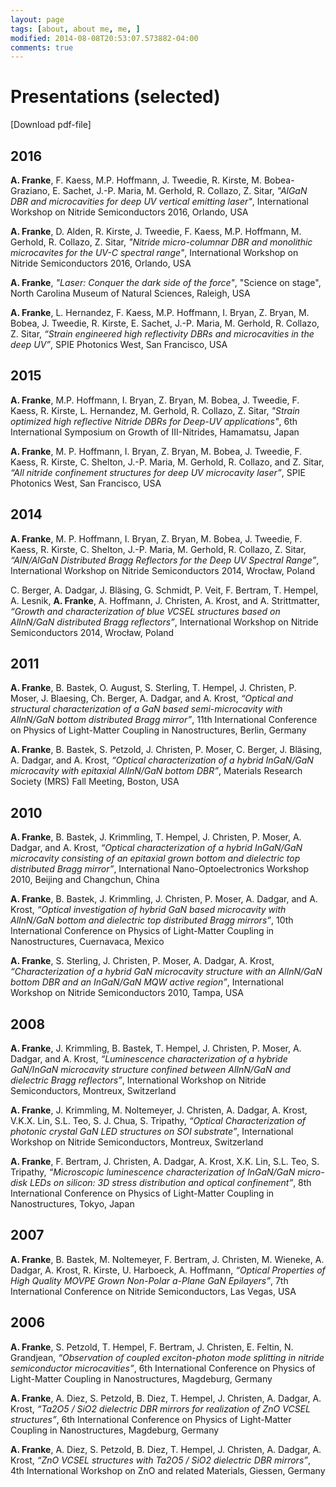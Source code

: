 ```yaml
---
layout: page
tags: [about, about me, me, ]
modified: 2014-08-08T20:53:07.573882-04:00
comments: true
---
```


# Presentations (selected)
[Download pdf-file]

## 2016
**A. Franke**, F. Kaess, M.P. Hoffmann, J. Tweedie, R. Kirste, M. Bobea-Graziano, E. Sachet, J.-P. Maria, M. Gerhold, R. Collazo, Z. Sitar, *"AlGaN DBR and microcavities for deep UV vertical emitting laser"*, International Workshop on Nitride Semiconductors 2016, Orlando, USA

**A. Franke**, D. Alden, R. Kirste, J. Tweedie, F. Kaess, M.P. Hoffmann, M. Gerhold, R. Collazo, Z. Sitar, *"Nitride micro-columnar DBR and monolithic microcavites for the UV-C spectral range"*, International Workshop on Nitride Semiconductors 2016, Orlando, USA

**A. Franke**, _"Laser: Conquer the dark side of the force"_, "Science on stage", North Carolina Museum of Natural Sciences, Raleigh, USA

**A. Franke**, L. Hernandez, F. Kaess, M.P. Hoffmann, I. Bryan, Z. Bryan, M. Bobea, J. Tweedie, R. Kirste, E. Sachet, J.-P. Maria, M. Gerhold, R. Collazo, Z. Sitar, *“Strain engineered high reflectivity DBRs and microcavities in the deep UV”*, SPIE Photonics West, San Francisco, USA

## 2015
**A. Franke**, M.P. Hoffmann, I. Bryan, Z. Bryan, M. Bobea, J. Tweedie, F. Kaess, R. Kirste, L. Hernandez, M. Gerhold, R. Collazo, Z. Sitar, *"Strain optimized high reflective Nitride DBRs for Deep-UV applications"*, 6th International Symposium on Growth of III-Nitrides, Hamamatsu, Japan

**A. Franke**, M. P. Hoffmann, I. Bryan, Z. Bryan, M. Bobea, J. Tweedie, F. Kaess, R. Kirste, C. Shelton, J.-P. Maria, M. Gerhold, R. Collazo, and Z. Sitar, *“All nitride confinement structures for deep UV microcavity laser”*, SPIE Photonics West, San Francisco, USA

## 2014
**A. Franke**, M. P. Hoffmann, I. Bryan, Z. Bryan, M. Bobea, J. Tweedie, F. Kaess, R. Kirste, C. Shelton, J.-P. Maria, M. Gerhold, R. Collazo, Z. Sitar, *“AlN/AlGaN Distributed Bragg Reflectors for the Deep UV Spectral Range”*, International Workshop on Nitride Semiconductors 2014, Wrocław, Poland

C. Berger, A. Dadgar, J. Bläsing, G. Schmidt, P. Veit, F. Bertram, T. Hempel, A. Lesnik, **A. Franke**, A. Hoffmann, J. Christen, A. Krost, and A. Strittmatter, *“Growth and characterization of blue VCSEL structures based on AlInN/GaN distributed Bragg reflectors”*, International Workshop on Nitride Semiconductors 2014, Wrocław, Poland

## 2011
**A. Franke**, B. Bastek, O. August, S. Sterling, T. Hempel, J. Christen, P. Moser, J. Blaesing, Ch. Berger, A. Dadgar, and A. Krost, *“Optical and structural characterization of a GaN based semi-microcavity with AlInN/GaN bottom distributed Bragg mirror”*, 11th International Conference on Physics of Light-Matter Coupling in Nanostructures, Berlin, Germany

**A. Franke**, B. Bastek, S. Petzold, J. Christen, P. Moser, C. Berger, J. Bläsing, A. Dadgar, and A. Krost, *“Optical characterization of a hybrid InGaN/GaN microcavity with epitaxial AlInN/GaN bottom DBR”*,  Materials Research Society (MRS) Fall Meeting, Boston, USA


## 2010
**A. Franke**, B. Bastek, J. Krimmling, T. Hempel, J. Christen, P. Moser, A. Dadgar, and A. Krost, *“Optical characterization of a hybrid InGaN/GaN microcavity consisting of an epitaxial grown bottom and dielectric top distributed Bragg mirror”*, International Nano-Optoelectronics Workshop 2010, Beijing and Changchun, China      

**A. Franke**, B. Bastek, J. Krimmling, J. Christen, P. Moser, A. Dadgar, and A. Krost, *“Optical investigation of hybrid GaN based microcavity with AlInN/GaN bottom and dielectric top distributed Bragg mirrors”*, 10th International Conference on Physics of Light-Matter Coupling in Nanostructures, Cuernavaca, Mexico      
                                                           
**A. Franke**, S. Sterling, J. Christen, P. Moser, A. Dadgar, A. Krost, *“Characterization of a hybrid GaN microcavity structure with an AlInN/GaN bottom DBR and an InGaN/GaN MQW active region”*, International Workshop on Nitride Semiconductors 2010, Tampa, USA

## 2008
**A. Franke**, J. Krimmling, B. Bastek, T. Hempel, J. Christen, P. Moser, A. Dadgar, and A. Krost, *“Luminescence characterization of a hybride GaN/InGaN microcavity structure confined between AlInN/GaN and dielectric Bragg reflectors”*, International Workshop on Nitride Semiconductors, Montreux, Switzerland

**A. Franke**, J. Krimmling, M. Noltemeyer, J. Christen, A. Dadgar, A. Krost, V.K.X. Lin, S.L. Teo, S. J. Chua, S. Tripathy, *“Optical Characterization of photonic crystal GaN LED structures on SOI substrate”*, International Workshop on Nitride Semiconductors, Montreux, Switzerland

**A. Franke**, F. Bertram, J. Christen, A. Dadgar, A. Krost, X.K. Lin, S.L. Teo, S. Tripathy, *“Microscopic luminescence characterization of InGaN/GaN micro-disk LEDs on silicon: 3D stress distribution and optical confinement”*, 8th International Conference on Physics of Light-Matter Coupling in Nanostructures, Tokyo, Japan

## 2007
**A. Franke**, B. Bastek, M. Noltemeyer, F. Bertram, J. Christen, M. Wieneke, A. Dadgar, A. Krost, R. Kirste, U. Harboeck, A. Hoffmann, *“Optical Properties of High Quality MOVPE Grown Non-Polar a-Plane GaN Epilayers”*, 7th International Conference on Nitride Semiconductors, Las Vegas, USA

## 2006
**A. Franke**, S. Petzold, T. Hempel, F. Bertram, J. Christen, E. Feltin, N. Grandjean, *“Observation of coupled exciton-photon mode splitting in nitride semiconductor microcavities”*, 6th International Conference on Physics of Light-Matter Coupling in  Nanostructures, Magdeburg, Germany

**A. Franke**, A. Diez, S. Petzold, B. Diez, T. Hempel, J. Christen, A. Dadgar, A. Krost, *“Ta2O5 / SiO2 dielectric DBR mirrors for realization of ZnO VCSEL structures”*, 6th International Conference on Physics of Light-Matter Coupling in  Nanostructures, Magdeburg, Germany

**A. Franke**, A. Diez, S. Petzold, B. Diez, T. Hempel, J. Christen, A. Dadgar, A. Krost, *“ZnO VCSEL structures with Ta2O5 / SiO2 dielectric DBR mirrors”*, 4th International Workshop on ZnO and related Materials, Giessen, Germany
